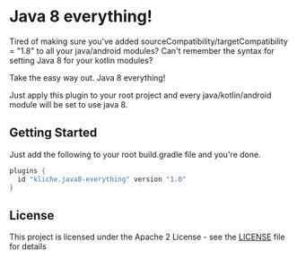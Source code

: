 # Java 8 everything!

Tired of making sure you've added sourceCompatibility/targetCompatibility = "1.8" to all your java/android modules?
Can't remember the syntax for setting Java 8 for your kotlin modules?

Take the easy way out. Java 8 everything!

Just apply this plugin to your root project and every java/kotlin/android module will be set to use java 8.

## Getting Started

Just add the following to your root build.gradle file and you're done.

```gradle
plugins {
  id "kliche.java8-everything" version "1.0"
}
```


## License

This project is licensed under the Apache 2 License - see the [LICENSE](LICENSE) file for details

